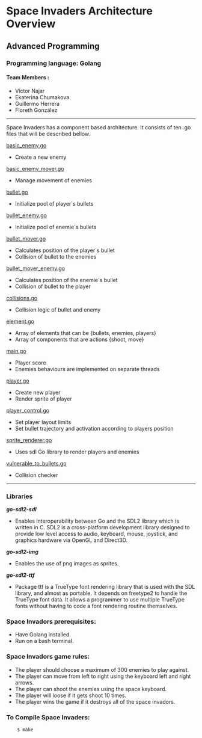 # Space Invaders Architecture Overview
## Advanced Programming 

### Programming language: Golang
#### Team Members :
* Víctor Najar
* Ekaterina Chumakova
* Guillermo Herrera
* Floreth González

************************

Space Invaders has a component based architecture. It consists of ten .go files that will be described bellow.

[basic_enemy.go](basic_enemy.go)
- Create a new enemy

[basic_enemy_mover.go](basic_enemy_mover.go)
- Manage movement of enemies

[bullet.go](bullet.go)
- Initialize pool of player´s bullets

[bullet_enemy.go](bullet_enemy.go)
- Initialize pool of enemie´s bullets

[bullet_mover.go](bullet_mover.go)
- Calculates position of the player´s bullet 
- Collision of bullet to the enemies

[bullet_mover_enemy.go](bullet_mover_enemy.go)
- Calculates position of the enemie´s bullet 
- Collision of bullet to the player

[collisions.go](collisions.go)
- Collision logic of bullet and enemy 

[element.go](element.go)
- Array of elements that can be {bullets, enemies, players}
- Array of components that are actions {shoot, move}

[main.go](main.go)
- Player score
- Enemies behaviours are implemented on separate threads 

[player.go](player.go)
- Create new player
- Render sprite of player

[player_control.go](player_control.go)
- Set player layout limits
- Set bullet trajectory and activation according to players position

[sprite_renderer.go](sprite_renderer.go)
- Uses sdl Go library to render players and enemies

[vulnerable_to_bullets.go](vulnerable_to_bullets.go)
- Collision checker


**************************

### Libraries
<em>**go-sdl2-sdl**</em>
- Enables interoperability between Go and the SDL2 library which is written in C. SDL2 is a cross-platform development library designed to provide low level access to audio, keyboard, mouse, joystick, and graphics hardware via OpenGL and Direct3D.

<em>**go-sdl2-img**</em>
- Enables the use of png images as sprites.

<em>**go-sdl2-ttf**</em>
- Package ttf is a TrueType font rendering library that is used with the SDL library, and almost as portable. It depends on freetype2 to handle the TrueType font data. It allows a programmer to use multiple TrueType fonts without having to code a font rendering routine themselves.

### Space Invadors prerequisites:
- Have Golang installed.
- Run on a bash terminal.

### Space Invadors game rules:
- The player should choose a maximum of 300 enemies to play against.
- The player can move from left to right using the keyboard left and right arrows.
- The player can shoot the enemies using the space keyboard.
- The player will loose if it gets shoot 10 times.
- The player wins the game if it destroys all of the space invadors.

### To Compile Space Invaders:
```
    $ make
```
